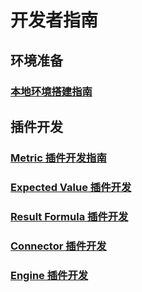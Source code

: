 # 开发者指南
## 环境准备
### [本地环境搭建指南](development-environment-setup.md)
## 插件开发
### [Metric 插件开发指南](metric-plugin-development.md)
### [Expected Value 插件开发](expected-value-plugin-development.md)
### [Result Formula 插件开发](result-formula-plugin-development.md)
### [Connector 插件开发](connector-plugin-development.md)
### [Engine 插件开发](engine-plugin-development.md)